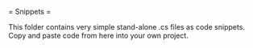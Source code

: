 = Snippets =

This folder contains very simple stand-alone .cs files as code snippets. 
Copy and paste code from here into your own project.